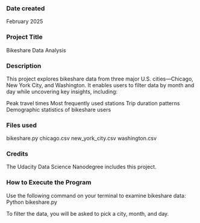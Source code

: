 ### Date created
February 2025

### Project Title
Bikeshare Data Analysis

### Description
This project explores bikeshare data from three major U.S. cities—Chicago, New York City, and Washington. It enables users to filter data by month and day while uncovering key insights, including:

Peak travel times
Most frequently used stations
Trip duration patterns
Demographic statistics of bikeshare users

### Files used
bikeshare.py
chicago.csv
new_york_city.csv
washington.csv

### Credits
The Udacity Data Science Nanodegree includes this project.

### How to Execute the Program
Use the following command on your terminal to examine bikeshare data:
    Python bikeshare.py

To filter the data, you will be asked to pick a city, month, and day.
